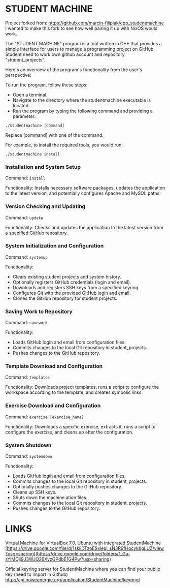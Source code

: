 # STUDENT MACHINE

Project forked from: https://github.com/marcin-filipiak/cpp_studentmachine
I wanted to make this fork to see how well pairing it up with NixOS would work.

The "STUDENT MACHINE" program is a tool written in C++ that provides a simple interface for users to manage a programming project on GitHub. Student need to work own github account and repository "student_projects". 

Here's an overview of the program's functionality from the user's perspective:

To run the program, follow these steps:
* Open a terminal.
* Navigate to the directory where the studentmachine executable is located.
* Run the program by typing the following command and providing a parameter:

`./studentmachine [command]`

Replace [command] with one of the command.

For example, to install the required tools, you would run:

`./studentmachine install`

### Installation and System Setup

Command: `install`

Functionality: Installs necessary software packages, updates the application to the latest version, and potentially configures Apache and MySQL paths.

### Version Checking and Updating

Command: `update`

Functionality: Checks and updates the application to the latest version from a specified GitHub repository.

### System Initialization and Configuration

Command: `systemup`

Functionality:
- Clears existing student projects and system history.
- Optionally registers GitHub credentials (login and email).
- Downloads and registers SSH keys from a specified keyring.
- Configures Git with the provided GitHub login and email.
- Clones the GitHub repository for student projects.

### Saving Work to Repository

Command: `savework`

Functionality:
- Loads GitHub login and email from configuration files.
- Commits changes to the local Git repository in student_projects.
- Pushes changes to the GitHub repository.

### Template Download and Configuration

Command: `templates`

Functionality: Downloads project templates, runs a script to configure the workspace according to the template, and creates symbolic links.

### Exercise Download and Configuration

Command: `exercise [exercise_name]`

Functionality: Downloads a specific exercise, extracts it, runs a script to configure the exercise, and cleans up after the configuration.

### System Shutdown

Command: `systemdown`

Functionality:
- Loads GitHub login and email from configuration files.
- Commits changes to the local Git repository in student_projects.
- Optionally pushes changes to the GitHub repository.
- Cleans up SSH keys.
- Shuts down the machine.ation files.
- Commits changes to the local Git repository in student_projects.
- Pushes changes to the GitHub repository.

# LINKS

Virtual Machine for VirtualBox 7.0, Ubuntu with integrated StudentMachine
[https://drive.google.com/file/d/1skiiDTzoESxlegl_sN3R9fHocykbgLUZ/view?usp=sharing](https://drive.google.com/drive/folders/1_Ga-sYiMOjj9J3WJQ29XvzGPdbE1G4Pw?usp=sharing)

Official keyring server for StudentMachine where you can find your public key (need to import in Github)
http://api.noweenergie.org/application/StudentMachine/keyring/
